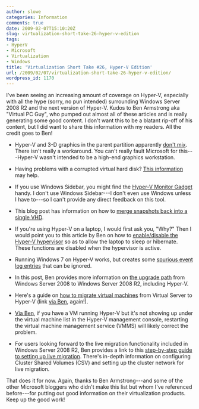 ```yaml
---
author: slowe
categories: Information
comments: true
date: 2009-02-07T15:10:20Z
slug: virtualization-short-take-26-hyper-v-edition
tags:
- HyperV
- Microsoft
- Virtualization
- Windows
title: 'Virtualization Short Take #26, Hyper-V Edition'
url: /2009/02/07/virtualization-short-take-26-hyper-v-edition/
wordpress_id: 1170
---
```


I've been seeing an increasing amount of coverage on Hyper-V, especially with all the hype (sorry, no pun intended) surrounding Windows Server 2008 R2 and the next version of Hyper-V. Kudos to Ben Armstrong aka "Virtual PC Guy", who pumped out almost all of these articles and is really generating some good content. I don't want this to be a blatant rip-off of his content, but I did want to share this information with my readers. All the credit goes to Ben!

* Hyper-V and 3-D graphics in the parent partition apparently [don't mix](http://blogs.msdn.com/virtual_pc_guy/archive/2009/01/07/bad-performance-with-high-end-graphics-and-hyper-v.aspx). There isn't really a workaround. You can't really fault Microsoft for this---Hyper-V wasn't intended to be a high-end graphics workstation.

* Having problems with a corrupted virtual hard disk? [This information](http://blogs.msdn.com/virtual_pc_guy/archive/2009/01/07/how-do-i-fix-a-corrupted-virtual-hard-disk.aspx) may help.

* If you use Windows Sidebar, you might find the [Hyper-V Monitor Gadget](http://blogs.msdn.com/virtual_pc_guy/archive/2009/01/14/hyper-v-monitor-gadget-for-windows-sidebar-updated.aspx) handy. I don't use Windows Sidebar---I don't even use Windows unless I have to---so I can't provide any direct feedback on this tool.

* This blog post has information on how to [merge snapshots back into a single VHD](http://blog.networkfoo.org/?p=384).

* If you're using Hyper-V on a laptop, I would first ask you, "Why?" Then I would point you to this article by Ben on how to [enable/disable the Hyper-V hypervisor](http://blogs.msdn.com/virtual_pc_guy/archive/2009/01/21/hyper-v-r2-changes-for-no-hypervisor-booting.aspx) so as to allow the laptop to sleep or hibernate. These functions are disabled when the hypervisor is active.

* Running Windows 7 on Hyper-V works, but creates some [spurious event log entries](http://blogs.msdn.com/virtual_pc_guy/archive/2009/02/04/windows-7-on-windows-server-2008-hyper-v-and-false-event-logs.aspx) that can be ignored.

* In this post, Ben provides more information on [the upgrade path](http://blogs.msdn.com/virtual_pc_guy/archive/2009/01/22/upgrading-hyper-v-from-windows-server-2008-to-windows-server-2008-r2-beta.aspx) from Windows Server 2008 to Windows Server 2008 R2, including Hyper-V.

* Here's a guide on [how to migrate virtual machines](http://technet.microsoft.com/en-us/library/dd296684.aspx) from Virtual Server to Hyper-V (link [via Ben](http://blogs.msdn.com/virtual_pc_guy/archive/2009/02/03/virtual-server-to-hyper-v-migration-guide.aspx), again!).

* [Via Ben](http://blogs.msdn.com/virtual_pc_guy/archive/2009/01/27/how-to-handle-a-missing-but-still-running-virtual-machine.aspx), if you have a VM running Hyper-V but it's not showing up under the virtual machine list in the Hyper-V management console, restarting the virtual machine management service (VMMS) will likely correct the problem.

* For users looking forward to the live migration functionality included in Windows Server 2008 R2, Ben provides a link to this [step-by-step guide to setting up live migration](http://technet.microsoft.com/en-us/library/dd446679.aspx). There's in-depth information on configuring Cluster Shared Volumes (CSV) and setting up the cluster network for live migration.

That does it for now. Again, thanks to Ben Armstrong---and some of the other Microsoft bloggers who didn't make this list but whom I've referenced before---for putting out good information on their virtualization products. Keep up the good work!
